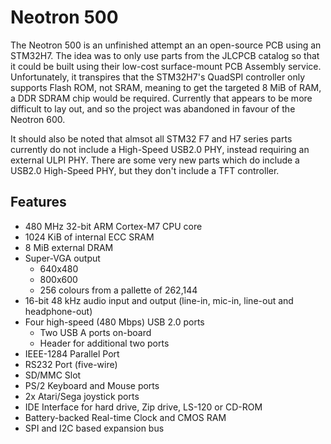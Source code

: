 # Neotron 500

The Neotron 500 is an unfinished attempt an an open-source PCB using an STM32H7. The idea was to only use parts from the JLCPCB catalog so that it could be built using their low-cost surface-mount PCB Assembly service. Unfortunately, it transpires that the STM32H7's QuadSPI controller only supports Flash ROM, not SRAM, meaning to get the targeted 8 MiB of RAM, a DDR SDRAM chip would be required. Currently that appears to be more difficult to lay out, and so the project was abandoned in favour of the Neotron 600.

It should also be noted that almsot all STM32 F7 and H7 series parts currently do not include a High-Speed USB2.0 PHY, instead requiring an external ULPI PHY. There are some very new parts which do include a USB2.0 High-Speed PHY, but they don't include a TFT controller.

## Features

* 480 MHz 32-bit ARM Cortex-M7 CPU core
* 1024 KiB of internal ECC SRAM
* 8 MiB external DRAM
* Super-VGA output
    * 640x480
    * 800x600
    * 256 colours from a pallette of 262,144
* 16-bit 48 kHz audio input and output (line-in, mic-in, line-out and headphone-out)
* Four high-speed (480 Mbps) USB 2.0 ports
    * Two USB A ports on-board
    * Header for additional two ports
* IEEE-1284 Parallel Port
* RS232 Port (five-wire)
* SD/MMC Slot
* PS/2 Keyboard and Mouse ports
* 2x Atari/Sega joystick ports
* IDE Interface for hard drive, Zip drive, LS-120 or CD-ROM
* Battery-backed Real-time Clock and CMOS RAM
* SPI and I2C based expansion bus
